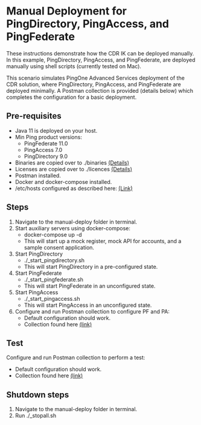 # Manual Deployment for PingDirectory, PingAccess, and PingFederate

These instructions demonstrate how the CDR IK can be deployed manually. In this example, PingDirectory, PingAccess, and PingFederate, are deployed manually using shell scripts (currently tested on Mac). 

This scenario simulates PingOne Advanced Services deployment of the CDR solution, where PingDirectory, PingAccess, and PingFederate are deployed minimally. A Postman collection is provided (details below) which completes the configuration for a basic deployment.

## Pre-requisites

- Java 11 is deployed on your host.
- Min Ping product versions:
  - PingFederate 11.0
  - PingAccess 7.0
  - PingDirectory 9.0
- Binaries are copied over to ./binaries [(Details)](binaries/README.md)
- Licenses are copied over to ./licences [(Details)](licences/README.md)
- Postman installed.
- Docker and docker-compose installed.
- /etc/hosts configured as described here: [(Link)](../docs/README.md)

## Steps

1. Navigate to the manual-deploy folder in terminal.
2. Start auxiliary servers using docker-compose:
    - docker-compose up -d
    - This will start up a mock register, mock API for accounts, and a sample consent application.
3. Start PingDirectory
    - ./_start_pingdirectory.sh
    - This will start PingDirectory in a pre-configured state.
4. Start PingFederate
    - ./_start_pingfederate.sh
    - This will start PingFederate in an unconfigured state.
5. Start PingAccess
    - ./_start_pingaccess.sh
    - This will start PingAccess in an unconfigured state.
6. Configure and run Postman collection to configure PF and PA:
    - Default configuration should work.
    - Collection found here [(link)](scripts/cdr-au.configure_pa_pf.postman_collection.json)

## Test

Configure and run Postman collection to perform a test:
  - Default configuration should work.
  - Collection found here [(link)](scripts/cdr-au.test_pa_pf.postman_collection.json)

## Shutdown steps

1. Navigate to the manual-deploy folder in terminal.
2. Run ./_stopall.sh
